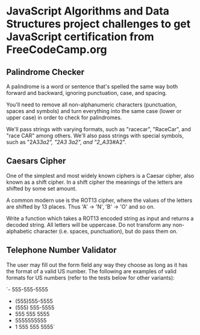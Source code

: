 # JavaScript Algorithms and Data Structures project challenges to get JavaScript certification from FreeCodeCamp.org

## Palindrome Checker
A palindrome is a word or sentence that's spelled the same way both forward and backward, ignoring punctuation, case, and spacing.

You'll need to remove all non-alphanumeric characters (punctuation, spaces and symbols) and turn everything into the same case (lower or upper case) in order to check for palindromes.

We'll pass strings with varying formats, such as "racecar", "RaceCar", and "race CAR" among others.
We'll also pass strings with special symbols, such as "2A3*3a2", "2A3 3a2", and "2_A3*3#A2".

## Caesars Cipher
One of the simplest and most widely known ciphers is a Caesar cipher, also known as a shift cipher. 
In a shift cipher the meanings of the letters are shifted by some set amount.

A common modern use is the ROT13 cipher, where the values of the letters are shifted by 13 places. 
Thus 'A' -> 'N', 'B' -> 'O' and so on.

Write a function which takes a ROT13 encoded string as input and returns a decoded string.
All letters will be uppercase. Do not transform any non-alphabetic character (i.e. spaces, punctuation), 
but do pass them on.

## Telephone Number Validator
The user may fill out the form field any way they choose as long as it has the format of a valid US number.
The following are examples of valid formats for US numbers (refer to the tests below for other variants):

`- 555-555-5555
- (555)555-5555
- (555) 555-5555
- 555 555 5555
- 5555555555
- 1 555 555 5555`
